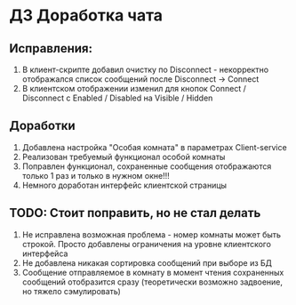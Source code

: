 # ДЗ Доработка чата 

## Исправления:
1. В клиент-скрипте добавил очистку по Disconnect - 
некорректно отображался список сообщений после Disconnect -> Connect
2. В клиентском отображении изменил для кнопок Connect / Disconnect
с Enabled / Disabled на Visible / Hidden

## Доработки
1. Добавлена настройка "Особая комната" в параметрах Client-service
2. Реализован требуемый функционал особой комнаты
3. Поправлен функционал, сохраненные сообщения отображаются только 1 раз
и только в нужном окне!!!
4. Немного доработан интерфейс клиентской страницы

## TODO: Стоит поправить, но не стал делать
1. Не исправлена возможная проблема - номер комнаты
может быть строкой. Просто добавлены ограничения на уровне клиентского интерфейса
2. Не добавлена никакая сортировка сообщений при выборе из БД
3. Сообщение отправляемое в комнату в момент чтения сохраненных сообщений
отобразится сразу (теоретически возможно задвоение, но тяжело сэмулировать)